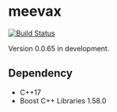 # meevax

[![Build Status](https://travis-ci.org/yamacir-kit/meevax.svg?branch=master)](https://travis-ci.org/yamacir-kit/meevax)

Version 0.0.65 in development.

## Dependency

- C++17
- Boost C++ Libraries 1.58.0

